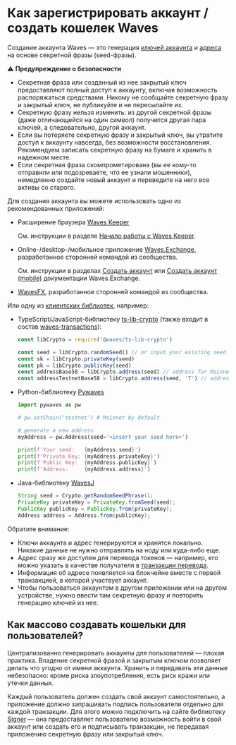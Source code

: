 # Как зарегистрировать аккаунт / создать кошелек Waves

Создание аккаунта Waves — это генерация [ключей аккаунта](/ru/blockchain/account/#ключи-аккаунта) и [адреса](/ru/blockchain/account/address) на основе секретной фразы (seed-фразы).

:warning: **Предупреждение о безопасности**
* Секретная фраза или созданный из нее закрытый ключ предоставляют полный доступ к аккаунту, включая возможность распоряжаться средствами. Никому не сообщайте секретную фразу и закрытый ключ, не публикуйте и не пересылайте их.
* Секретную фразу нельзя изменить: из другой секретной фразы (даже отличающейся на один символ) получится другая пара ключей, а следовательно, другой аккаунт.
* Если вы потеряете секретную фразу и закрытый ключ, вы утратите доступ к аккаунту навсегда, без возможности восстановления. Рекомендуем записать секретную фразу на бумаге и хранить в надежном месте.
* Если секретная фраза скомпрометирована (вы ее кому-то отправили или подозреваете, что ее узнали мошенники), немедленно создайте новый аккаунт и переведите на него все активы со старого.

Для создания аккаунта вы можете использовать одно из рекомендованных приложений:

* Расширение браузера [Waves Keeper](/ru/ecosystem/waves-keeper/)

   См. инструкции в разделе [Начало работы с Waves Keeper](/ru/ecosystem/waves-keeper/getting-started-with-keeper).

* Online-/desktop-/мобильное приложение [Waves.Exchange](https://waves.exchange/), разработанное сторонней командой из сообщества.

   См. инструкции в разделах [Создать аккаунт](https://docs.waves.exchange/ru/waves-exchange/waves-exchange-online-desktop/online-desktop-account/online-desktop-creation) или [Создать аккаунт (mobile)](https://docs.waves.exchange/ru/waves-exchange/waves-exchange-mobile/mobile-account/mobile-creation) документации Waves.Exchange.

* [WavesFX](https://wavesfx.github.io/), разработанное сторонней командой из сообщества.

Или одну из [клиентских библиотек](/ru/building-apps/waves-api-and-sdk/client-libraries/), например:

* TypeScript/JavaScript-библиотеку [ts-lib-crypto](https://github.com/wavesplatform/ts-lib-crypto) (также входит в состав [waves-transactions](https://wavesplatform.github.io/waves-transactions/index.html)):

   ```javascript
   const libCrypto = require('@waves/ts-lib-crypto')

   const seed = libCrypto.randomSeed() // or input your existing seed
   const sk = libCrypto.privateKey(seed)
   const pk = libCrypto.publicKey(seed)
   const addressBase58 = libCrypto.address(seed) // address for Mainnet
   const addressTestnetBase58 = libCrypto.address(seed, 'T') // address for Testnet
   ```

* Python-библиотеку [Pywaves](https://github.com/PyWaves/PyWaves)

   ```python
   import pywaves as pw

   # pw.setChain('testnet') # Mainnet by default

   # generate a new address
   myAddress = pw.Address(seed='<insert your seed here>')

   print(f'Your seed:   {myAddress.seed}')
   print(f'Private Key: {myAddress.privateKey}')
   print(f'Public Key:  {myAddress.publicKey}')
   print(f'Address:     {myAddress.address}')
   ```

* Java-библиотеку [WavesJ](https://github.com/wavesplatform/WavesJ)

   ```java
   String seed = Crypto.getRandomSeedPhrase();
   PrivateKey privateKey = PrivateKey.fromSeed(seed);
   PublicKey publicKey = PublicKey.from(privateKey);
   Address address = Address.from(publicKey);
   ```

Обратите внимание:
* Ключи аккаунта и адрес генерируются и хранятся локально. Никакие данные не нужно отправлять на ноду или куда-либо еще.
* Адрес сразу же доступен для перевода токенов — например, его можно указать в качестве получателя в [транзакции перевода](/ru/blockchain/transaction-type/transfer-transaction).
* Информация об адресе появляется на блокчейне вместе с первой транзакцией, в которой участвует аккаунт.
* Чтобы пользоваться аккаунтом в другом приложении или на другом устройстве, нужно ввести там секретную фразу и повторить генерацию ключей из нее.

## Как массово создавать кошельки для пользователей?

Централизованно генерировать аккаунты для пользователей — плохая практика. Владение секретной фразой и закрытым ключом позволяет делать что угодно от имени аккаунта. Хранить и передавать эти данные небезопасно: кроме риска злоупотребления, есть риск кражи или утечки данных.

Каждый пользователь должен создать свой аккаунт самостоятельно, а приложение должно запрашивать подпись пользователя отдельно для каждой транзакции. Для этого можно подключить на сайте библиотеку [Signer](/ru/building-apps/waves-api-and-sdk/client-libraries/signer) — она предоставляет пользователю возможность войти в свой аккаунт или создать его и подписывать транзакции, не передавая приложению секретную фразу или закрытый ключ.
